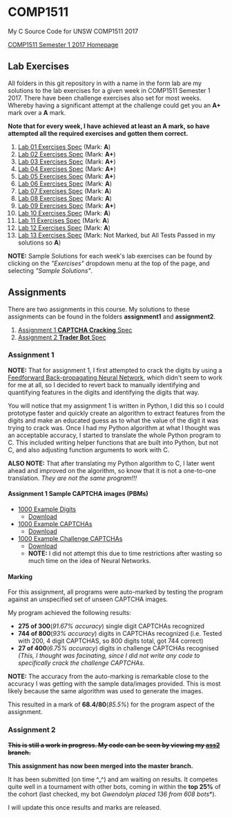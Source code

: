 # COMP1511
My C Source Code for UNSW COMP1511 2017

[COMP1511 Semester 1 2017 Homepage](https://webcms3.cse.unsw.edu.au/COMP1511/17s1/)

## Lab Exercises
All folders in this git repository in with a name in the form lab<number> are my solutions to the lab exercises 
for a given week in COMP1511 Semester 1 2017. There have been challenge exercises also set for most weeks.
Whereby having a significant attempt at the challenge could get you an **A+** mark over a **A** mark.

**Note that for every week, I have achieved at least an **A** mark, so have attempted all the required exercises and gotten
them correct.**
01. [Lab 01 Exercises Spec](https://cgi.cse.unsw.edu.au/~cs1511cgi/17s1/lab/01/questions) (Mark: **A**)
02. [Lab 02 Exercises Spec](https://cgi.cse.unsw.edu.au/~cs1511cgi/17s1/lab/02/questions) (Mark: **A+**)
03. [Lab 03 Exercises Spec](https://cgi.cse.unsw.edu.au/~cs1511cgi/17s1/lab/03/questions) (Mark: **A+**)
04. [Lab 04 Exercises Spec](https://cgi.cse.unsw.edu.au/~cs1511cgi/17s1/lab/04/questions) (Mark: **A+**)
05. [Lab 05 Exercises Spec](https://cgi.cse.unsw.edu.au/~cs1511cgi/17s1/lab/05/questions) (Mark: **A+**)
06. [Lab 06 Exercises Spec](https://cgi.cse.unsw.edu.au/~cs1511cgi/17s1/lab/06/questions) (Mark: **A**)
07. [Lab 07 Exercises Spec](https://cgi.cse.unsw.edu.au/~cs1511cgi/17s1/lab/07/questions) (Mark: **A**)
08. [Lab 08 Exercises Spec](https://cgi.cse.unsw.edu.au/~cs1511cgi/17s1/lab/08/questions) (Mark: **A**)
09. [Lab 09 Exercises Spec](https://cgi.cse.unsw.edu.au/~cs1511cgi/17s1/lab/09/questions) (Mark: **A+**)
10. [Lab 10 Exercises Spec](https://cgi.cse.unsw.edu.au/~cs1511cgi/17s1/lab/10/questions) (Mark: **A**)
11. [Lab 11 Exercises Spec](https://cgi.cse.unsw.edu.au/~cs1511cgi/17s1/lab/11/questions) (Mark: **A**)
12. [Lab 12 Exercises Spec](https://cgi.cse.unsw.edu.au/~cs1511cgi/17s1/lab/12/questions) (Mark: **A**)
13. [Lab 13 Exercises Spec](https://cgi.cse.unsw.edu.au/~cs1511cgi/17s1/lab/13/questions) (Mark: Not Marked, but All Tests Passed in my solutions so **A**)

**NOTE:** Sample Solutions for each week's lab exercises can be found by clicking on the *"Exercises"* dropdown 
menu at the top of the page, and selecting *"Sample Solutions"*.

## Assignments
There are two assignments in this course.
My solutions to these assignments can be found in the folders **assignment1** and **assignment2**.
1. [Assignment 1 **CAPTCHA Cracking** Spec](https://cgi.cse.unsw.edu.au/~cs1511/17s1/assignments/captcha/index.html)
2. [Assignment 2 **Trader Bot** Spec](https://cgi.cse.unsw.edu.au/~cs1511/17s1/assignments/trader_bot/index.html)

### Assignment 1
**NOTE:** That for assignment 1, I first attempted to crack the digits by using a [Feedforward Back-propagating Neural 
Network](https://en.wikipedia.org/wiki/Feedforward_neural_network), which didn't seem to work for me at all, so I decided 
to revert back to manually identifying and quantifying features in the digits and identifying the digits that way.

You will notice that my assignment 1 is written in Python, I did this so I could prototype faster and quickly create an algorithm
to extract features from the digits and make an educated guess as to what the value of the digit it was trying to crack was.
Once I had my Python algorithm at what I thought was an acceptable accuracy, I started to translate the whole Python program to C.
This included writing helper functions that are built into Python, but not C, and also adjusting function arguments to work with C.

**ALSO NOTE:** That after translating my Python algorithm to C, I later went ahead and improved on the algorithm, so know that it is
not a one-to-one translation. *They are not the same program!!!*

#### Assignment 1 Sample CAPTCHA images (PBMs)
- [1000 Example Digits](https://cgi.cse.unsw.edu.au/~cs1511/17s1/assignments/captcha/digit.html)
	- [Download](https://cgi.cse.unsw.edu.au/~cs1511/17s1/assignments/captcha/digit.zip)
- [1000 Example CAPTCHAs](https://cgi.cse.unsw.edu.au/~cs1511/17s1/assignments/captcha/captcha.html)
	- [Download](https://cgi.cse.unsw.edu.au/~cs1511/17s1/assignments/captcha/captcha.zip)
- [1000 Example Challenge CAPTCHAs](https://cgi.cse.unsw.edu.au/~cs1511/17s1/assignments/captcha/captcha_challenge.html)
	- [Download](https://cgi.cse.unsw.edu.au/~cs1511/17s1/assignments/captcha/captcha_challenge.zip)
	- **NOTE:** I did not attempt this due to time restrictions after wasting so much time on the idea of Neural Networks.

#### Marking
For this assignment, all programs were auto-marked by testing the program against an unspecified set of unseen CAPTCHA images.

My program achieved the following results:
- **275 of 300**(*91.67% accuracy*) single digit CAPTCHAs recognized
- **744 of 800**(*93% accuracy*) digits in CAPTCHAs recognized (i.e. Tested with 200, 4 digit CAPTCHAS, so 800 digits total, got 744 correct)
- **27 of 400**(*6.75% accuracy*) digits in challenge CAPTCHAs recognised *(This, I thought was facinating, since I did not write any code to 
specifically crack the challenge CAPTCHAs.*

**NOTE:** The accuracy from the auto-marking is remarkable close to the accuracy I was getting with the sample data/images provided.
This is most likely because the same algorithm was used to generate the images.

This resulted in a mark of **68.4/80**(*85.5%*) for the program aspect of the assignment.

### Assignment 2
~~**This is still a work in progress. My code can be seen by viewing my [ass2](https://github.com/JJLewis/COMP1511/tree/ass2) branch.**~~

**This assignment has now been merged into the master branch.**

It has been submitted (on time ^_^) and am waiting on results. It competes quite well in a tournament with other bots, coming in within the **top 25%** of the cohort (last checked, my bot **Gwendolyn* placed 136 from 608 bots**).

I will update this once results and marks are released.
